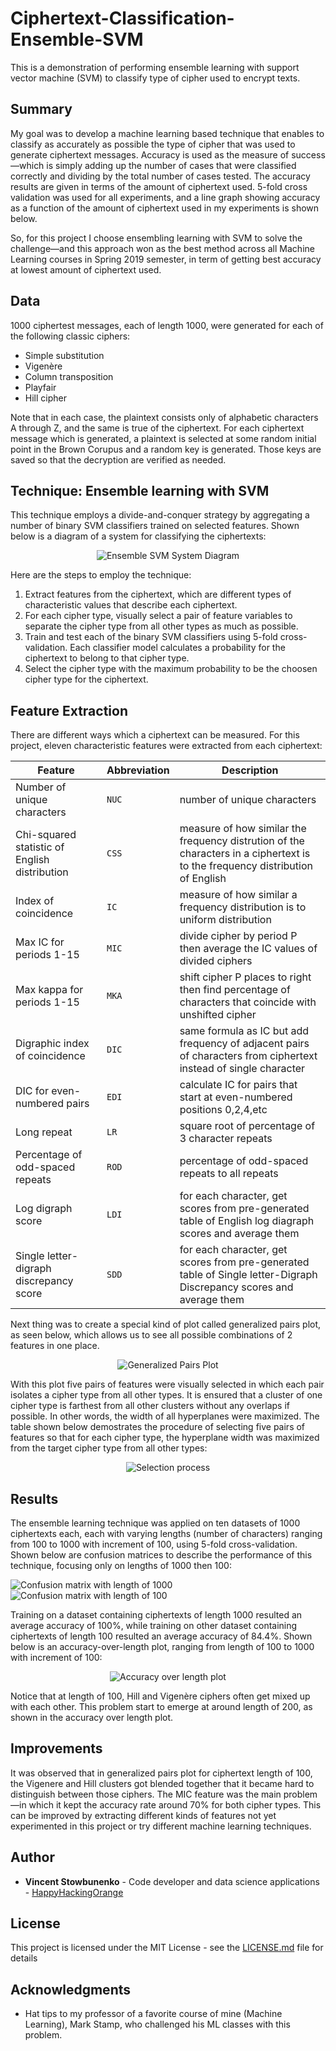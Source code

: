 # Ciphertext-Classification-Ensemble-SVM
This is a demonstration of performing ensemble learning with support vector machine (SVM) to classify type of cipher used to encrypt texts.

## Summary
My goal was to develop a machine learning based technique that enables to classify as accurately as possible the type of cipher that was used to generate ciphertext messages.  Accuracy is used as the measure of success—which is simply adding up the number of cases that were classified correctly and dividing by the total number of cases tested.  The accuracy results are given in terms of the amount of ciphertext used. 5-fold cross validation was used for all experiments, and a line graph showing accuracy as a function of the amount of ciphertext used in my experiments is shown below.

So, for this project I choose ensembling learning with SVM to solve the challenge—and this approach won as the best method across all Machine Learning courses in Spring 2019 semester, in term of getting best accuracy at lowest amount of ciphertext used.

## Data
1000 ciphertest messages, each of length 1000, were generated for each of the following classic ciphers:

* Simple substitution
* Vigenère
* Column transposition
* Playfair
* Hill cipher

Note that in each case, the plaintext consists only of alphabetic characters A through Z, and the same is true of the ciphertext.  For each ciphertext message which is generated, a plaintext is selected at some random initial point in the Brown Corupus and a random key is generated.  Those keys are saved so that the decryption are verified as needed.

## Technique: Ensemble learning with SVM

This technique employs a divide-and-conquer strategy by aggregating a number of binary SVM classifiers trained on selected features.  Shown below is a diagram of a system for classifying the ciphertexts:

<!---![Ensemble SVM System Diagram](/images/ensembleSVM_system.png)--->
<p align="center">
  <img src="/images/ensembleSVM_system.png" alt="Ensemble SVM System Diagram">
</p>

Here are the steps to employ the technique:
1. Extract features from the ciphertext, which are different types of characteristic values that describe each ciphertext.
2. For each cipher type, visually select a pair of feature variables to separate the cipher type from all other types as much as possible.
3. Train and test each of the binary SVM classifiers using 5-fold cross-validation. Each classifier model calculates a probability for the ciphertext to belong to that cipher type.  
4. Select the cipher type with the maximum probability to be the choosen cipher type for the ciphertext.

## Feature Extraction

There are different ways which a ciphertext can be measured.  For this project, eleven characteristic features were extracted from each ciphertext:

Feature | Abbreviation | Description
------- | ------------ | -----------
Number of unique characters | `NUC` | number of unique characters
Chi-squared statistic of English distribution | `CSS` | measure of how similar the frequency distrution of the characters in a ciphertext is to the frequency distribution of English
Index of coincidence | `IC` | measure of how similar a frequency distribution is to uniform distribution
Max IC for periods 1-15 | `MIC` | divide cipher by period P then average the IC values of divided ciphers
Max kappa for periods 1-15 | `MKA` | shift cipher P places to right then find percentage of characters that coincide with unshifted cipher
Digraphic index of coincidence | `DIC` | same formula as IC but add frequency of adjacent pairs of characters from ciphertext instead of single character
DIC for even-numbered pairs | `EDI` | calculate IC for pairs that start at even-numbered positions 0,2,4,etc
Long repeat | `LR` | square root of percentage of 3 character repeats
Percentage of odd-spaced repeats | `ROD` | percentage of odd-spaced repeats to all repeats
Log digraph score | `LDI` | for each character, get scores from pre-generated table of English log diagraph scores and average them
Single letter-digraph discrepancy score | `SDD` | for each character, get scores from pre-generated table of Single letter-Digraph Discrepancy scores and average them

Next thing was to create a special kind of plot called generalized pairs plot, as seen below, which allows us to see all possible combinations of 2 features in one place.

<!---![Generalized Pairs Plot](/images/generalized_pairs_plot_1000.png)--->
<p align="center">
  <img src="/images/generalized_pairs_plot_1000.png" alt="Generalized Pairs Plot">
</p>

With this plot five pairs of features were visually selected in which each pair isolates a cipher type from all other types.  It is ensured that a cluster of one cipher type is farthest from all other clusters without any overlaps if possible.  In other words, the width of all hyperplanes were maximized.  The table shown below demostrates the procedure of selecting five pairs of features so that for each cipher type, the hyperplane width was maximized from the target cipher type from all other types:

<!---![Selection process](/images/ensembleSVM_selection.png)--->
<p align="center">
  <img src="/images/ensembleSVM_selection.png" alt="Selection process">
</p>

## Results

The ensemble learning technique was applied on ten datasets of 1000 ciphertexts each, each with varying lengths (number of characters) ranging from 100 to 1000 with increment of 100, using 5-fold cross-validation.  Shown below are confusion matrices to describe the performance of this technique, focusing only on lengths of 1000 then 100:

<!---![Confusion matrix with length of 1000](/images/cm1000.png) ![Confusion matrix with length of 100](/images/cm100.png)--->
<p align="center">
  <div class="row">
    <div class="column">
      <img src="/images/cm1000.png" alt="Confusion matrix with length of 1000">
    </div>
    <div class="column">
      <img src="/images/cm100.png" alt="Confusion matrix with length of 100">
    </div>
  </div>
</p>

Training on a dataset containing ciphertexts of length 1000 resulted an average accuracy of 100%, while training on other dataset containing ciphertexts of length 100 resulted an average accuracy of 84.4%.  Shown below is an accuracy-over-length plot, ranging from length of 100 to 1000 with increment of 100:

<!---![Accuracy over length plot](/images/accuracy_plot_svm.png)--->
<p align="center">
  <img src="/images/accuracy_plot_svm.png" alt="Accuracy over length plot">
</p>

Notice that at length of 100, Hill and Vigenère ciphers often get mixed up with each other.  This problem start to emerge at around length of 200, as shown in the accuracy over length plot.

## Improvements

It was observed that in generalized pairs plot for ciphertext length of 100, the Vigenere and Hill clusters got blended together that it became hard to distinguish between those ciphers.  The MIC feature was the main problem—in which it kept the accuracy rate around 70% for both cipher types.  This can be improved by extracting different kinds of features not yet experimented in this project or try different machine learning techniques.

## Author

* **Vincent Stowbunenko** - Code developer and data science applications - [HappyHackingOrange](https://github.com/HappyHackingOrange)

## License

This project is licensed under the MIT License - see the [LICENSE.md](LICENSE.md) file for details

## Acknowledgments

* Hat tips to my professor of a favorite course of mine (Machine Learning), Mark Stamp, who challenged his ML classes with this problem.
